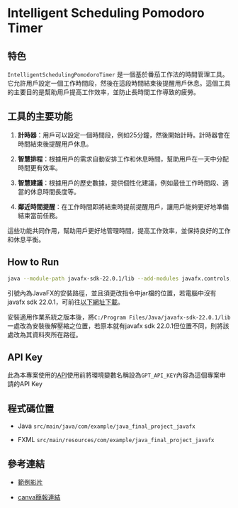 # Intelligent Scheduling Pomodoro Timer

## 特色

`IntelligentSchedulingPomodoroTimer` 是一個基於番茄工作法的時間管理工具。它允許用戶設定一個工作時間段，然後在這段時間結束後提醒用戶休息。這個工具的主要目的是幫助用戶提高工作效率，並防止長時間工作導致的疲勞。

## 工具的主要功能

1. **計時器**：用戶可以設定一個時間段，例如25分鐘，然後開始計時。計時器會在時間結束後提醒用戶休息。

2. **智慧排程**：根據用戶的需求自動安排工作和休息時間，幫助用戶在一天中分配時間更有效率。

3. **智慧建議**：根據用戶的歷史數據，提供個性化建議，例如最佳工作時間段、適當的休息時間長度等。

4. **鄰近時間提醒**：在工作時間即將結束時提前提醒用戶，讓用戶能夠更好地準備結束當前任務。

這些功能共同作用，幫助用戶更好地管理時間，提高工作效率，並保持良好的工作和休息平衡。

## How to Run

```bash
java --module-path javafx-sdk-22.0.1/lib --add-modules javafx.controls,javafx.fxml -jar 第2組_番茄鐘_Java2024.jar
```

引號內為JavaFX的安裝路徑，並且須更改指令中jar檔的位置，若電腦中沒有javafx sdk 22.0.1，可前往[以下網址下載](https://gluonhq.com/products/javafx/)。

安裝適用作業系統之版本後，將`C:/Program Files/Java/javafx-sdk-22.0.1/lib`一處改為安裝後解壓縮之位置，若原本就有javafx sdk 22.0.1但位置不同，則將該處改為其資料夾所在路徑。

## API Key

此為本專案使用的[API](https://github.com/chatanywhere/GPT_API_free)使用前將環境變數名稱設為`GPT_API_KEY`內容為這個專案申請的API Key

## 程式碼位置

- Java
`src/main/java/com/example/java_final_project_javafx`

- FXML
`src/main/resources/com/example/java_final_project_javafx`

## 參考連結

- [範例影片](https://www.youtube.com/watch?v=aTwDqQUsRTc)

- [canva簡報連結](https://www.canva.com/design/DAGHPP5NGLA/BCdUFWnQbGpDeTcp2t6Wwg/view?utm_content=DAGHPP5NGLA&utm_campaign=designshare&utm_medium=link&utm_source=editor)
